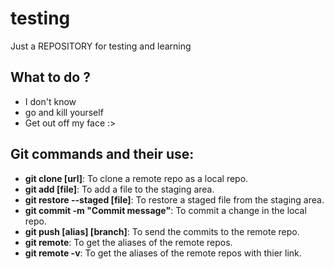 # testing

Just a REPOSITORY for testing and learning

## What to do ?

- I don't know
- go and kill yourself
- Get out off my face :>

## Git commands and their use:

 - **git clone [url]**: To clone a remote repo as a local repo.
 - **git add [file]**: To add a file to the staging area.
 - **git restore --staged [file]**: To restore a staged file from the staging area.
 - **git commit -m "Commit message"**: To commit a change in the local repo.
 - **git push [alias] [branch]**: To send the commits to the remote repo.
 - **git remote**: To get the aliases of the remote repos.
 - **git remote -v**: To get the aliases of the remote repos with thier link.
